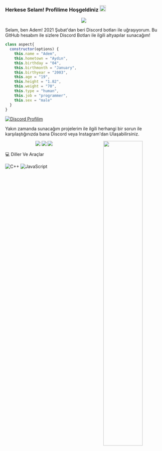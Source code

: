 ### Herkese Selam! Profilime Hoşgeldiniz <img src="https://media.giphy.com/media/Q7LHmoFwVP6Yc1swZs/giphy.gif" height="20px"></h2>
<div align="center">
    <img src="https://komarev.com/ghpvc/?username=vegasdev&color=blue"/>
</div>

Selam, ben Adem! 2021 Şubat'dan beri Discord botları ile uğraşıyorum.
Bu GitHub hesabım ile sizlere Discord Botları ile ilgili altyapılar sunacağım!

```js
class aspect{
  constructor(options) {
    this.name = "Adem",
    this.hometown = "Aydın",
    this.birthday = "04",
    this.birthmonth = "January",
    this.birthyear = "2003",
    this.age = "19",
    this.height = "1.82",
    this.weight = "70",
    this.type = "human",
    this.job = "programmer",
    this.sex = "male"
  }
}
```
[![Discord Profilim](https://lanyard.cnrad.dev/api/901094423033708576)](https://discord.com/users/901094423033708576)

Yakın zamanda sunacağım projelerim ile ilgili herhangi bir sorun ile karşılaştığınızda bana Discord veya Instagram'dan Ulaşabilirsiniz. 

<p align="center">
 <a href="https://discord.com/users/901094423033708576" target"blank_"><img src="https://img.shields.io/badge/Discord%20-7289DA.svg?&style=for-the-badge&logo=discord&logoColor=white"></a>
  <a href="https://github.com/vegasdev" target"blank_"><img src="https://img.shields.io/badge/GitHub%20-191717.svg?&style=for-the-badge&logo=github&logoColor=white"></a>
 <a href="https://www.instagram.com/vegas.js/" target"blank_"><img src="https://img.shields.io/badge/INSTAGRAM%20-DC3175.svg?&style=for-the-badge&logo=instagram&logoColor=white"></a>


<img width="50%" align="right" src="https://github-readme-stats.vercel.app/api?username=vegasdev&show_icons=true&hide_title=true&theme=merko">

💻 Diller Ve Araçlar

<img alt="C++" align="center" src="https://img.shields.io/badge/-C++-264de4?style=flat-square&logo=cplusplus&logoColor=white"/>
<img alt="JavaScript" align="center" src="https://img.shields.io/badge/-Javascript-edb200?style=flat-square&logo=javascript&logoColor=white"/>




